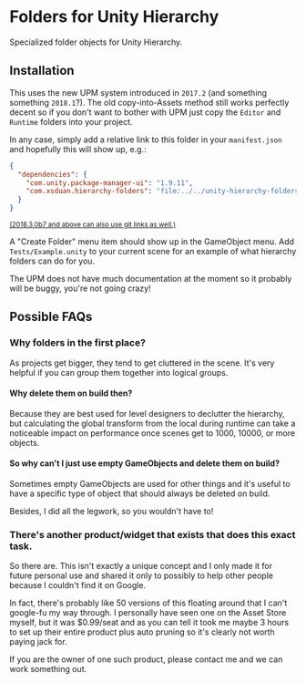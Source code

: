 # Folders for Unity Hierarchy

Specialized folder objects for Unity Hierarchy.

## Installation

This uses the new UPM system introduced in `2017.2` (and something something
`2018.1`?). The old copy-into-Assets method still works perfectly decent so if
you don't want to bother with UPM just copy the `Editor` and `Runtime` folders
into your project.

In any case, simply add a relative link to this folder in your `manifest.json`
and hopefully this will show up, e.g.:

```json
{
  "dependencies": {
    "com.unity.package-manager-ui": "1.9.11",
    "com.xsduan.hierarchy-folders": "file:../../unity-hierarchy-folders"
  }
}
```

<sup>[(2018.3.0b7 and above can also use git links as well.)][1]</sup>

A "Create Folder" menu item should show up in the GameObject menu. Add
`Tests/Example.unity` to your current scene for an example of what hierarchy
folders can do for you.

The UPM does not have much documentation at the moment so it probably will be
buggy, you're not going crazy!

[1]: https://forum.unity.com/threads/git-support-on-package-manager.573673/#post-3819487

## Possible FAQs

### Why folders in the first place?

As projects get bigger, they tend to get cluttered in the scene. It's very
helpful if you can group them together into logical groups.

#### Why delete them on build then?

Because they are best used for level designers to declutter the hierarchy, but
calculating the global transform from the local during runtime can take a
noticeable impact on performance once scenes get to 1000, 10000, or more
objects.

#### So why can't I just use empty GameObjects and delete them on build?

Sometimes empty GameObjects are used for other things and it's useful to have a
specific type of object that should always be deleted on build.

Besides, I did all the legwork, so you wouldn't have to!

### There's another product/widget that exists that does this exact task.

So there are. This isn't exactly a unique concept and I only made it for future
personal use and shared it only to possibly to help other people because I
couldn't find it on Google.

In fact, there's probably like 50 versions of this floating around that I can't
google-fu my way through. I personally have seen one on the Asset Store myself,
but it was $0.99/seat and as you can tell it took me maybe 3 hours to set up
their entire product plus auto pruning so it's clearly not worth paying jack
for.

If you are the owner of one such product, please contact me and we can work
something out.
